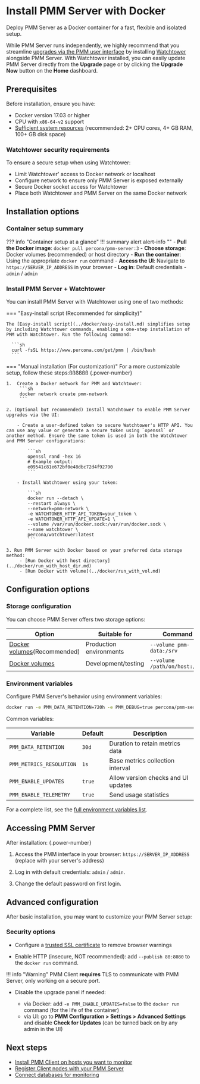 # Install PMM Server with Docker

Deploy PMM Server as a Docker container for a fast, flexible and isolated setup. 

While PMM Server runs independently, we highly recommend that you streamline [upgrades via the PMM user interface](../../../../pmm-upgrade/ui_upgrade.md) by installing [Watchtower](https://containrrr.dev/watchtower/) alongside PMM Server. 
With Watchtower installed, you can easily update PMM Server directly from the **Upgrade** page or by clicking the **Upgrade Now** button on the **Home** dashboard.

## Prerequisites
Before installation, ensure you have:

- Docker version 17.03 or higher
- CPU with `x86-64-v2` support
- [Sufficient system resources](../../../plan-pmm-installation/hardware_and_system.md) (recommended: 2+ CPU cores, 4+ GB RAM, 100+ GB disk space)

### Watchtower security requirements
To ensure a secure setup when using Watchtower:
 
 - Limit Watchtower' access to Docker network or localhost
 - Configure network to ensure only PMM Server is exposed externally
 - Secure Docker socket access for Watchtower
 - Place both Watchtower and PMM Server on the same Docker network

## Installation options

### Container setup summary

??? info "Container setup at a glance"
    !!! summary alert alert-info ""
        - **Pull the Docker image**: `docker pull percona/pmm-server:3`
        - **Choose storage**: Docker volumes (recommended) or host directory
        - **Run the container**: Using the appropriate `docker run` command
        - **Access the UI**: Navigate to `https://SERVER_IP_ADDRESS` in your browser
        - **Log in**: Default credentials - `admin` / `admin`

### Install PMM Server + Watchtower

You can install PMM Server with Watchtower using one of two methods:


=== "Easy-install script (Recommended for simplicity)"

    The [Easy-install script](../docker/easy-install.md) simplifies setup by including Watchtower commands, enabling a one-step installation of PMM with Watchtower. Run the following command:

      ```sh
      curl -fsSL https://www.percona.com/get/pmm | /bin/bash
      ```

=== "Manual installation (For customization)"
    For a more customizable setup, follow these steps:ßßßßßß
    {.power-number}
    
    1.  Create a Docker network for PMM and Watchtower:
         ```sh
         docker network create pmm-network
         ``` 

    2. (Optional but recommended) Install Watchtower to enable PMM Server upgrades via the UI:

        - Create a user-defined token to secure Watchtower's HTTP API. You can use any value or generate a secure token using `openssl` or another method. Ensure the same token is used in both the Watchtower and PMM Server configurations:

            ```sh   
            openssl rand -hex 16
            # Example output:
            e09541c81e672bf0e48dbc72d4f92790
            ```
        
        - Install Watchtower using your token: 

            ```sh  
            docker run --detach \
            --restart always \
            --network=pmm-network \
            -e WATCHTOWER_HTTP_API_TOKEN=your_token \
            -e WATCHTOWER_HTTP_API_UPDATE=1 \
            --volume /var/run/docker.sock:/var/run/docker.sock \
            --name watchtower \
            percona/watchtower:latest
            ```

    3. Run PMM Server with Docker based on your preferred data storage method:
         - [Run Docker with host directory](../docker/run_with_host_dir.md)
         - [Run Docker with volume](../docker/run_with_vol.md)

## Configuration options

### Storage configuration

You can choose PMM Server offers two storage options:

| Option | Suitable for | Command |
|--------|-------------|---------|
| [Docker volumes](../docker/run_with_vol.md)(Recommended) | Production environments | `--volume pmm-data:/srv` |
| [Docker volumes](../docker/run_with_vol.md) | Development/testing | `--volume /path/on/host:/srv` |


### Environment variables

Configure PMM Server's behavior using environment variables:

```sh
docker run -e PMM_DATA_RETENTION=720h -e PMM_DEBUG=true percona/pmm-server:3
```

Common variables:

| Variable | Default | Description |
|----------|---------|-------------|
| `PMM_DATA_RETENTION` | `30d` | Duration to retain metrics data |
| `PMM_METRICS_RESOLUTION` | `1s` | Base metrics collection interval |
| `PMM_ENABLE_UPDATES` | `true` | Allow version checks and UI updates |
| `PMM_ENABLE_TELEMETRY` | `true` | Send usage statistics |

For a complete list, see the [ full environment variables list](../docker/env_var.md).

## Accessing PMM Server

After installation:
{.power-number}

1. Access the PMM interface in your browser: `https://SERVER_IP_ADDRESS` (replace with your server's address)

2. Log in with default credentials: `admin` / `admin`. 

3. Change the default password on first login.

## Advanced configuration
After basic installation, you may want to customize your PMM Server setup:

### Security options
- Configure a [trusted SSL certificate](../../../../admin/security/ssl_encryption.md) to remove browser warnings

- Enable HTTP (insecure, NOT recommended): add `--publish 80:8080` to the `docker run` command.

!!! info "Warning"
    PMM Client **requires** TLS to communicate with PMM Server, only working on a secure port.

- Disable the upgrade panel if needed:

  - via Docker:  add `-e PMM_ENABLE_UPDATES=false` to the `docker run` command (for the life of the container)
  - via UI: go to **PMM Configuration > Settings > Advanced Settings** and disable **Check for Updates** (can be turned back on by any admin in the UI)

## Next steps
- [Install PMM Client on hosts you want to monitor](../../../install-pmm-client/index.md)
- [Register Client nodes with your PMM Server](../../../register-client-node/)
- [Connect databases for monitoring](../../../install-pmm-client/connect-database/index.md)